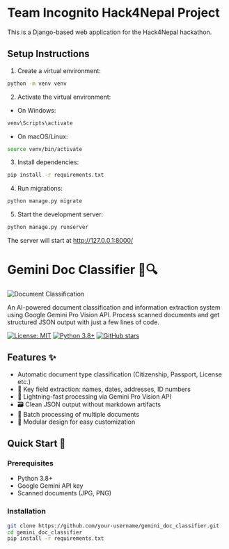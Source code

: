 # Team Incognito Hack4Nepal Project

This is a Django-based web application for the Hack4Nepal hackathon.

## Setup Instructions

1. Create a virtual environment:
```bash
python -m venv venv
```

2. Activate the virtual environment:
- On Windows:
```bash
venv\Scripts\activate
```
- On macOS/Linux:
```bash
source venv/bin/activate
```

3. Install dependencies:
```bash
pip install -r requirements.txt
```

4. Run migrations:
```bash
python manage.py migrate
```

5. Start the development server:
```bash
python manage.py runserver
```

The server will start at http://127.0.0.1:8000/

# Gemini Doc Classifier 📄🔍

![Document Classification](https://via.placeholder.com/800x400?text=Gemini+Doc+Classifier)  <!-- Replace with actual banner -->

An AI-powered document classification and information extraction system using Google Gemini Pro Vision API. Process scanned documents and get structured JSON output with just a few lines of code.

[![License: MIT](https://img.shields.io/badge/License-MIT-yellow.svg)](https://opensource.org/licenses/MIT)
[![Python 3.8+](https://img.shields.io/badge/python-3.8+-blue.svg)](https://www.python.org/downloads/)
[![GitHub stars](https://img.shields.io/github/stars/your-username/gemini-doc-classifier?style=social)](https://github.com/your-username/gemini-doc-classifier)

## Features ✨

- Automatic document type classification (Citizenship, Passport, License etc.)
- 📑 Key field extraction: names, dates, addresses, ID numbers
- 🚀 Lightning-fast processing via Gemini Pro Vision API
- 🗃️ Clean JSON output without markdown artifacts
- 📁 Batch processing of multiple documents
- 🔧 Modular design for easy customization

## Quick Start 🚀

### Prerequisites
- Python 3.8+
- Google Gemini API key
- Scanned documents (JPG, PNG)

### Installation
```bash
git clone https://github.com/your-username/gemini_doc_classifier.git
cd gemini_doc_classifier
pip install -r requirements.txt